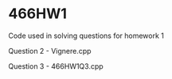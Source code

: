 # 466HW1
Code used in solving questions for homework 1

Question 2 - Vignere.cpp

Question 3 - 466HW1Q3.cpp
